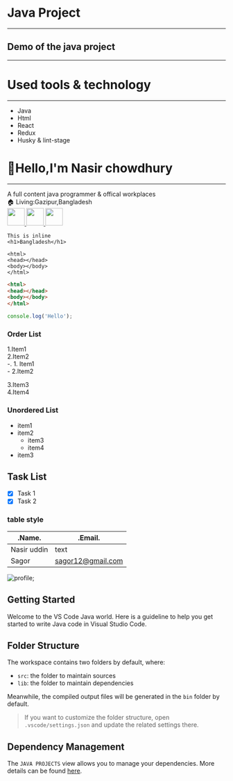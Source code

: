 <!--markdown Tutorial-->

# Java Project

---
## Demo of the java project
<hr>

# Used tools & technology

---

- Java
- Html
- React
- Redux
- Husky & lint-stage
# 👋Hello,I'm Nasir chowdhury

---
A full content java programmer & offical workplaces  
🏠 Living:Gazipur,Bangladesh  
<a href="https://www.facebook.com/login">
<img src="https://encrypted-tbn0.gstatic.com/images?q=tbn:ANd9GcT6_IY167VvxTB92i2XatBmz5oeOMtiwGMjng&usqp=CAU" width="40px" />
</a>
<a href="https://www.linkedin.com/login">
<img src="../../../images/down1.png" width="40px" />
</a>
<a href="https://www.wordpress.com/login">
<img src="../../../images/word1.png" width="40px" clip-path=circle() />
</a>

`This is inline`  
`<h1>Bangladesh</h1>`
```
<html>
<head></head>
<body></body>
</html>

```

```html
<html>
<head></head>
<body></body>
</html>

```
```javascript
console.log('Hello');
```
### Order List

1.Item1  
2.Item2    
        -. 1. Item1  
        - 2.Item2 

3.Item3    
4.Item4  

### Unordered List
- item1
- item2 
  - item3  
  - item4
- item3


## Task List
- [x] Task 1
- [x] Task 2  
### table style
| .Name. | .Email.  |
|-----|-----|
| Nasir uddin | text |
| Sagor | sagor12@gmail.com|

![profile](https://scontent.fdac155-1.fna.fbcdn.net/v/t39.30808-6/239427705_401979038027959_5601039094404509337_n.jpg?stp=dst-jpg_p526x296&_nc_cat=109&ccb=1-7&_nc_sid=be3454&_nc_eui2=AeGRXSZ5r0VEMKEbXNqmrS9ILJ5h5GG1QrEsnmHkYbVCsQoZdqiP7XWo-2ZJRo3b4TAk-Uk3MiR3spvkRD_Z3tRp&_nc_ohc=FbEpcRKzpC8AX8xjTWC&_nc_ht=scontent.fdac155-1.fna&oh=00_AfDCTUypS6YTul8Ntz1IrWIkm_kvwOqlc2L7YwviKxBYjA&oe=64E01AF0);










## Getting Started

Welcome to the VS Code Java world. Here is a guideline to help you get started to write Java code in Visual Studio Code.

## Folder Structure

The workspace contains two folders by default, where:

- `src`: the folder to maintain sources
- `lib`: the folder to maintain dependencies

Meanwhile, the compiled output files will be generated in the `bin` folder by default.

> If you want to customize the folder structure, open `.vscode/settings.json` and update the related settings there.

## Dependency Management

The `JAVA PROJECTS` view allows you to manage your dependencies. More details can be found [here](https://github.com/microsoft/vscode-java-dependency#manage-dependencies).
